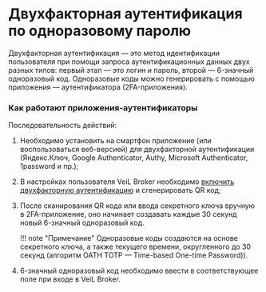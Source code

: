 # Двухфакторная аутентификация по одноразовому паролю

Двухфакторная аутентификация — это метод идентификации пользователя при помощи запроса аутентификационных данных двух 
разных типов: первый этап — это логин и пароль, второй — 6-значный одноразовый код. Одноразовые коды можно генерировать 
с помощью приложения — аутентификатора (2FA-приложения).

### Как работают приложения-аутентификаторы

Последовательность действий:

1. Необходимо установить на смартфон приложение (или воспользоваться веб-версией) для двухфакторной аутентификации 
   (Яндекс.Ключ, Google Authenticator, Authy, Microsoft Authenticator, 1password и пр.);
1. В настройках пользователя VeiL Broker необходимо [включить двухфакторную аутентификацию](../operator_guide/users.md)
   и сгенерировать QR код;
1. После сканирования QR кода или ввода секретного ключа вручную в 2FA-приложение, оно начинает создавать каждые 30 
   секунд новый 6-значный одноразовый код.
   
   !!! note "Примечание" 
    Одноразовые коды создаются на основе секретного ключа, а также текущего времени, округленного до 30 секунд 
    (алгоритм OATH TOTP — Time-based One-time Password)).

1. 6-значный одноразовый код необходимо ввести в соответствующее поле при входе в VeiL Broker.